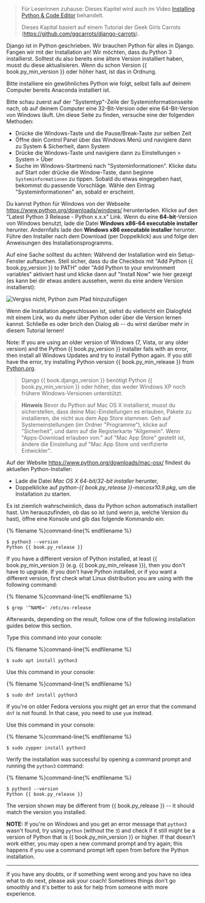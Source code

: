 > Für Leserinnen zuhause: Dieses Kapitel wird auch im Video [Installing Python & Code Editor](https://www.youtube.com/watch?v=pVTaqzKZCdA) behandelt.
> 
> Dieses Kapital basiert auf einem Tutorial der Geek Girls Carrots (https://github.com/ggcarrots/django-carrots).

Django ist in Python geschrieben. Wir brauchen Python für alles in Django. Fangen wir mit der Installation an! Wir möchten, dass du Python 3 installierst. Solltest du also bereits eine ältere Version installiert haben, musst du diese aktualisieren. Wenn du schon Version {{ book.py_min_version }} oder höher hast, ist das in Ordnung.

Bitte installiere ein gewöhnliches Python wie folgt, selbst falls auf deinem Computer bereits Anaconda installiert ist.

<!--sec data-title="Install Python: Windows" data-id="python_windows" data-collapse=true ces-->

Bitte schau zuerst auf der "Systemtyp"-Zeile der Systeminformationsseite nach, ob auf deinem Computer eine 32-Bit-Version oder eine 64-Bit-Version von Windows läuft. Um diese Seite zu finden, versuche eine der folgenden Methoden:

* Drücke die Windows-Taste und die Pause/Break-Taste zur selben Zeit
* Öffne dein Control Panel über das Windows Menü und navigiere dann zu System & Sicherheit, dann System
* Drücke die Windows-Taste und navigiere dann zu Einstellungen > System > Über
* Suche im Windows-Startmenü nach "Systeminformationen". Klicke datu auf Start oder drücke die Window-Taste, dann beginne `Systeminformationen` zu tippen. Sobald du etwas eingegeben hast, bekommst du passende Vorschläge. Wähle den Eintrag "Systeminformationen" an, sobald er erscheint.

Du kannst Python für Windows von der Webseite https://www.python.org/downloads/windows/ herunterladen. Klicke auf den "Latest Python 3 Release - Python x.x.x" Link. Wenn du eine **64-bit**-Version von Windows benutzt, lade die Datei **Windows x86-64 executable installer** herunter. Andernfalls lade den **Windows x86 executable installer** herunter. Führe den Installer nach dem Download (per Doppelklick) aus und folge den Anweisungen des Installationsprogramms.

Auf eine Sache solltest du achten: Während der Installation wird ein Setup-Fenster auftauchen. Stell sicher, dass du die Checkbox mit "Add Python {{ book.py_version }} to PATH" oder "Add Python to your environment variables" aktiviert hast und klicke dann auf "Install Now" wie hier gezeigt (es kann bei dir etwas anders aussehen, wenn du eine andere Version installierst):

![Vergiss nicht, Python zum Pfad hinzuzufügen](../python_installation/images/python-installation-options.png)

Wenn die Installation abgeschlossen ist, siehst du vielleicht ein Dialogfeld mit einem Link, wo du mehr über Python oder über die Version lernen kannst. Schließe es oder brich den Dialog ab -- du wirst darüber mehr in diesem Tutorial lernen!

Note: If you are using an older version of Windows (7, Vista, or any older version) and the Python {{ book.py_version }} installer fails with an error, then install all Windows Updates and try to install Python again. If you still have the error, try installing Python version {{ book.py_min_release }} from [Python.org](https://www.python.org/downloads/windows/).

> Django {{ book.django_version }} benötigt Python {{ book.py_min_version }} oder höher, das weder Windows XP noch frühere Windows-Versionen unterstützt.

<!--endsec-->

<!--sec data-title="Install Python: OS X" data-id="python_OSX"
data-collapse=true ces-->

> **Hinweis** Bevor du Python auf Mac OS X installierst, musst du sicherstellen, dass deine Mac-Einstellungen es erlauben, Pakete zu installieren, die nicht aus dem App Store stammen. Geh auf Systemeinstellungen (im Ordner "Programme"), klicke auf "Sicherheit", und dann auf die Registerkarte "Allgemein". Wenn "Apps-Download erlauben von:" auf "Mac App Store" gestellt ist, ändere die Einstellung auf "Mac App Store und verifizierte Entwickler".

Auf der Website https://www.python.org/downloads/mac-osx/ findest du aktuellen Python-Installer:

* Lade die Datei *Mac OS X 64-bit/32-bit installer* herunter,
* Doppelklicke auf *python-{{ book.py_release }}-macosx10.9.pkg*, um die Installation zu starten.

<!--endsec-->

<!--sec data-title="Install Python: Linux" data-id="python_linux"
data-collapse=true ces-->

Es ist ziemlich wahrscheinlich, dass du Python schon automatisch installiert hast. Um herauszufinden, ob das so ist (und wenn ja, welche Version du hast), öffne eine Konsole und gib das folgende Kommando ein:

{% filename %}command-line{% endfilename %}

    $ python3 --version
    Python {{ book.py_release }}
    

If you have a different version of Python installed, at least {{ book.py_min_version }} (e.g. {{ book.py_min_release }}), then you don't have to upgrade. If you don't have Python installed, or if you want a different version, first check what Linux distribution you are using with the following command:

{% filename %}command-line{% endfilename %}

    $ grep '^NAME=' /etc/os-release
    

Afterwards, depending on the result, follow one of the following installation guides below this section.

<!--endsec-->

<!--sec data-title="Install Python: Debian or Ubuntu" data-id="python_debian" data-collapse=true ces-->

Type this command into your console:

{% filename %}command-line{% endfilename %}

    $ sudo apt install python3
    

<!--endsec-->

<!--sec data-title="Install Python: Fedora" data-id="python_fedora"
data-collapse=true ces-->

Use this command in your console:

{% filename %}command-line{% endfilename %}

    $ sudo dnf install python3
    

If you're on older Fedora versions you might get an error that the command `dnf` is not found. In that case, you need to use `yum` instead.

<!--endsec-->

<!--sec data-title="Install Python: openSUSE" data-id="python_openSUSE"
data-collapse=true ces-->

Use this command in your console:

{% filename %}command-line{% endfilename %}

    $ sudo zypper install python3
    

<!--endsec-->

Verify the installation was successful by opening a command prompt and running the `python3` command:

{% filename %}command-line{% endfilename %}

    $ python3 --version
    Python {{ book.py_release }}
    

The version shown may be different from {{ book.py_release }} -- it should match the version you installed.

**NOTE:** If you're on Windows and you get an error message that `python3` wasn't found, try using `python` (without the `3`) and check if it still might be a version of Python that is {{ book.py_min_version }} or higher. If that doesn't work either, you may open a new command prompt and try again; this happens if you use a command prompt left open from before the Python installation.

* * *

If you have any doubts, or if something went wrong and you have no idea what to do next, please ask your coach! Sometimes things don't go smoothly and it's better to ask for help from someone with more experience.